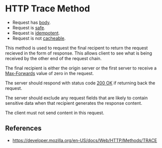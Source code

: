 # HTTP Trace Method

- Request has [body](/http/body).
- Request is [safe](/http/requests/safe).
- Request is [idempotent](/http/requests/idempotent).
- Request is not [cacheable](/http/requests/cacheable).

This method is used to request the final recipent to return the request recieved in the form of response. This allows client to see what is being received by the other end of the request chain.

The final recipient is either the origin server or the first server to receive a [Max-Forwards](/http/fields/max-forwards) value of zero in the request.

The server should respond with status code [200 OK](/http/status-codes/200-ok) if returning back the request.

The server should exclude any request fields that are likely to contain sensitive data when that recipient generates the response content.

The client must not send content in this request.

## References

- https://developer.mozilla.org/en-US/docs/Web/HTTP/Methods/TRACE
